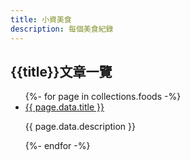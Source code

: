 ```yaml
---
title: 小資美食
description: 每個美食紀錄
---
```

## {{title}}文章一覽

<main class="tdbc-container">
  <div class="tdbc-section">
    <ul class="tdbc-column-container">
{%- for page in collections.foods -%}
<li class="tdbc-card">
  <div class="tdbc-card__content">
    <a href="{{ page.url }}" class="tdbc-card__title">{{ page.data.title }}</a>
    <p>{{ page.data.description }}</p>
  </div>
</li>
{%- endfor -%}
</ul>
</div>
</div>